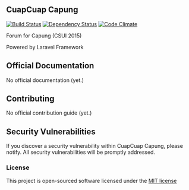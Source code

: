 ## CuapCuap Capung
[![Build Status](https://travis-ci.org/CapungCSUI/CuapCuap.svg?branch=master)](https://travis-ci.org/CapungCSUI/CuapCuap) [![Dependency Status](https://gemnasium.com/CapungCSUI/CuapCuap.svg)](https://gemnasium.com/CapungCSUI/CuapCuap) [![Code Climate](https://codeclimate.com/github/CapungCSUI/CuapCuap/badges/gpa.svg)](https://codeclimate.com/github/CapungCSUI/CuapCuap)

Forum for Capung (CSUI 2015)

Powered by Laravel Framework

## Official Documentation

No official documentation (yet.)

## Contributing

No official contribution guide (yet.)

## Security Vulnerabilities

If you discover a security vulnerability within CuapCuap Capung, please notify. All security vulnerabilities will be promptly addressed.

### License

This project is open-sourced software licensed under the [MIT license](http://opensource.org/licenses/MIT)
